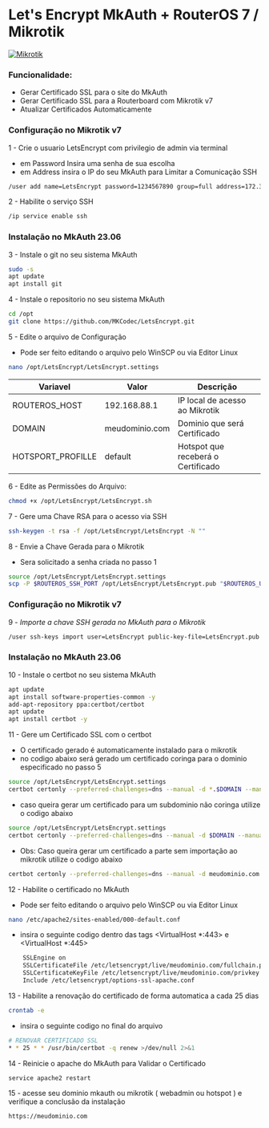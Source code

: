 # Let's Encrypt MkAuth + RouterOS 7 / Mikrotik

[![Mikrotik](https://mikrotik.com/img/mtv2/newlogo.svg)](https://mikrotik.com/)


### Funcionalidade:
* Gerar Certificado SSL para o site do MkAuth
* Gerar Certificado SSL para a Routerboard com Mikrotik v7
* Atualizar Certificados Automaticamente

### Configuração no Mikrotik v7

 1 - Crie o usuario LetsEncrypt com privilegio de admin via terminal
* em Password Insira uma senha de sua escolha
* em Address insira o IP do seu MkAuth para Limitar a Comunicação SSH
```sh
/user add name=LetsEncrypt password=1234567890 group=full address=172.31.255.2
```

 2 - Habilite o serviço SSH
```sh
/ip service enable ssh
```
  
### Instalação no MkAuth 23.06

3 - Instale o git no seu sistema MkAuth
```sh
sudo -s
apt update
apt install git
```

4 - Instale o repositorio no seu sistema MkAuth
```sh
cd /opt
git clone https://github.com/MKCodec/LetsEncrypt.git
```
5 - Edite o arquivo de Configuração 

* Pode ser feito editando o arquivo pelo WinSCP ou via Editor Linux
```sh
nano /opt/LetsEncrypt/LetsEncrypt.settings
```
| Variavel | Valor | Descrição |
| ------ | ------ | ------ |
| ROUTEROS_HOST | 192.168.88.1 | IP local de acesso ao Mikrotik |
| DOMAIN | meudominio.com | Dominio que será Certificado |
| HOTSPORT_PROFILLE | default | Hotspot que receberá o Certificado |


6 - Edite as Permissões do Arquivo:
```sh
chmod +x /opt/LetsEncrypt/LetsEncrypt.sh
```
7 - Gere uma Chave RSA para o acesso via SSH
```sh
ssh-keygen -t rsa -f /opt/LetsEncrypt/LetsEncrypt -N ""
```

8 - Envie a Chave Gerada para o Mikrotik

* Sera solicitado a senha criada no passo 1
```sh
source /opt/LetsEncrypt/LetsEncrypt.settings
scp -P $ROUTEROS_SSH_PORT /opt/LetsEncrypt/LetsEncrypt.pub "$ROUTEROS_USER"@"$ROUTEROS_HOST":"LetsEncrypt.pub"
```

### Configuração no Mikrotik v7
9 - *Importe a chave SSH gerada no MkAuth para o Mikrotik*

```sh
/user ssh-keys import user=LetsEncrypt public-key-file=LetsEncrypt.pub
```
### Instalação no MkAuth 23.06

10 - Instale o certbot no seu sistema MkAuth
```sh
apt update
apt install software-properties-common -y
add-apt-repository ppa:certbot/certbot
apt update
apt install certbot -y
```

11 - Gere um Certificado SSL com o certbot

* O certificado gerado é automaticamente instalado para o mikrotik
* no codigo abaixo será gerado um certificado coringa para o dominio especificado no passo 5
```sh
source /opt/LetsEncrypt/LetsEncrypt.settings
certbot certonly --preferred-challenges=dns --manual -d *.$DOMAIN --manual-public-ip-logging-ok --post-hook /opt/LetsEncrypt/LetsEncrypt.sh --server https://acme-v02.api.letsencrypt.org/directory
```
* caso queira gerar um certificado para um subdominio não coringa utilize o codigo abaixo
```sh
source /opt/LetsEncrypt/LetsEncrypt.settings
certbot certonly --preferred-challenges=dns --manual -d $DOMAIN --manual-public-ip-logging-ok --post-hook /opt/LetsEncrypt/LetsEncrypt.sh --server https://acme-v02.api.letsencrypt.org/directory
```
* Obs: Caso queira gerar um certificado a parte sem importação ao mikrotik utilize o codigo abaixo
```sh
certbot certonly --preferred-challenges=dns --manual -d meudominio.com --manual-public-ip-logging-ok --server https://acme-v02.api.letsencrypt.org/directory
```

12 - Habilite o certificado no MkAuth
* Pode ser feito editando o arquivo pelo WinSCP ou via Editor Linux
```sh
nano /etc/apache2/sites-enabled/000-default.conf

```
* insira o seguinte codigo dentro das tags <VirtualHost *:443> e <VirtualHost *:445>
```sh
    SSLEngine on
    SSLCertificateFile /etc/letsencrypt/live/meudominio.com/fullchain.pem
    SSLCertificateKeyFile /etc/letsencrypt/live/meudominio.com/privkey.pem
    Include /etc/letsencrypt/options-ssl-apache.conf
```

13 - Habilite a renovação do certificado de forma automatica a cada 25 dias

```sh
crontab -e
```
* insira o seguinte codigo no final do arquivo
```sh
# RENOVAR CERTIFICADO SSL
* * 25 * * /usr/bin/certbot -q renew >/dev/null 2>&1
```

14 - Reinicie o apache do MkAuth para Validar o Certificado

```sh
service apache2 restart
```

15 - acesse seu dominio mkauth ou mikrotik ( webadmin ou hotspot ) e verifique a conclusão da instalação

```sh
https://meudominio.com
```

